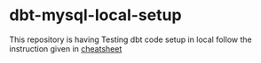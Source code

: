 # dbt-mysql-local-setup
This repository is having Testing dbt code setup in local 
follow the instruction given in [cheatsheet](https://github.com/rajnishspandey/dbt-mysql-local-setup/blob/main/dbt%20cheatsheet%20-%20setup%20with%20MySQL(local).pdf)

